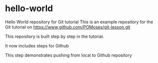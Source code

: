 # hello-world
Hello World repository for Git tutorial
This is an example repository for the Git tutorial on https://www.github.com/POMoses/git-lesson.git

This repository is built step by step in the tutorial.

It now includes steps for Github

This step demonstrates pushing from local to Github repository
